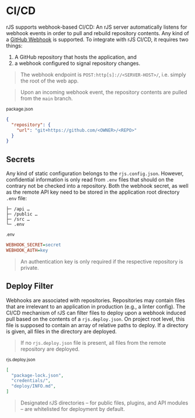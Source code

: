 # CI/CD

rJS supports webhook-based CI/CD: An rJS server automatically listens for webhook events in order to pull and rebuild repository contents. Any kind of a [GitHub Webhook](https://docs.github.com/webhooks/) is supported. To integrate with rJS CI/CD, it requires two things:

1. A GitHub repository that hosts the application, and
2. a webhook configured to signal repository changes.

> The webhook endpoint is `POST:http[s]://<SERVER-HOST>/`, i.e. simply the root of the web app.

> Upon an incoming webhook event, the repository contents are pulled from the `main` branch.

<small class="docs-filename">package.json</small>

``` json
{
  "repository": {
    "url": "git+https://github.com/<OWNER>/<REPO>"
  }
}
```

## Secrets

Any kind of static configuration belongs to the `rjs.config.json`. However, confidential information is only read from `.env` files that should on the contrary not be checked into a repository. Both the webhook secret, as well as the remote API key need to be stored in the application root directory `.env` file:

``` dir
├─ /api …
├─ /public …
├─ /src …
└─ .env
```

<small class="docs-filename">.env</small>

``` ini
WEBHOOK_SECRET=secret
WEBHOOK_AUTH=key
```

> An authentication key is only required if the respective repository is private.

## Deploy Filter

Webhooks are associated with repositories. Repositories may contain files that are irrelevant to an application in production (e.g., a linter config). The CI/CD mechanism of rJS can filter files to deploy upon a webhook induced pull based on the contents of a `rjs.deploy.json`. On project root level, this file is supposed to contain an array of relative paths to deploy. If a directory is given, all files in the directory are deployed.

> If no `rjs.deploy.json` file is present, all files from the remote repository are deployed.

<small class="docs-filename">rjs.deploy.json</small>

``` json
[
  "package-lock.json",
  "credentials/",
  "deploy/INFO.md",
]
```

> Designated rJS directories – for public files, plugins, and API modules – are whitelisted for deployment by default.